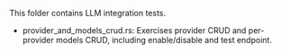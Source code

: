This folder contains LLM integration tests.

- provider_and_models_crud.rs: Exercises provider CRUD and per-provider models CRUD, including enable/disable and test endpoint.
